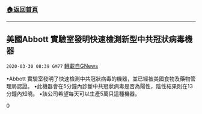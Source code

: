 ###  [:house:返回首頁](https://github.com/ourhimalayas/txt)
---

## 美國Abbott 實驗室發明快速檢測新型中共冠狀病毒機器
`2020-03-30 08:39 GM77` [轉載自GNews](https://gnews.org/zh-hant/157204/)

•Abbott 實驗室發明了快速檢測中共冠狀病毒的機器，並已經被美國食物及藥物管理局認證。
•此機器會在5分鐘內診斷中共冠狀病毒是否為陽性，陰性結果則在13分鐘內知曉。
•該公司希望每天可以生產5萬只這種機器。

0
